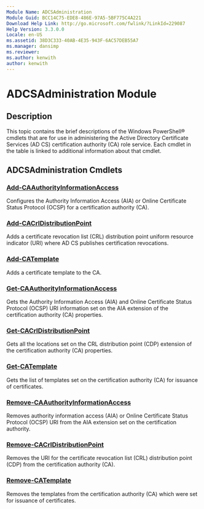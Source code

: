 ```yaml
---
Module Name: ADCSAdministration
Module Guid: BCC14C75-EDE8-486E-97A5-5BF775C4A221
Download Help Link: http://go.microsoft.com/fwlink/?LinkId=229087
Help Version: 3.3.0.0
Locale: en-US
ms.assetid: 38D3C333-40AB-4E35-943F-6AC57DEB55A7
ms.manager: dansimp
ms.reviewer:
ms.author: kenwith
author: kenwith
---
```


# ADCSAdministration Module
## Description
This topic contains the brief descriptions of the Windows PowerShell® cmdlets that are for use in administering the Active Directory Certificate Services (AD CS) certification authority (CA) role service. Each cmdlet in the table is linked to additional information about that cmdlet.

## ADCSAdministration Cmdlets
### [Add-CAAuthorityInformationAccess](./Add-CAAuthorityInformationAccess.md)
Configures the Authority Information Access (AIA) or Online Certificate Status Protocol (OCSP) for a certification authority (CA).

### [Add-CACrlDistributionPoint](./Add-CACrlDistributionPoint.md)
Adds a certificate revocation list (CRL) distribution point uniform resource indicator (URI) where AD CS publishes certification revocations.

### [Add-CATemplate](./Add-CATemplate.md)
Adds a certificate template to the CA.

### [Get-CAAuthorityInformationAccess](./Get-CAAuthorityInformationAccess.md)
Gets the Authority Information Access (AIA) and Online Certificate Status Protocol (OCSP) URI information set on the AIA extension of the certification authority (CA) properties.

### [Get-CACrlDistributionPoint](./Get-CACrlDistributionPoint.md)
Gets all the locations set on the CRL distribution point (CDP) extension of the certification authority (CA) properties.

### [Get-CATemplate](./Get-CATemplate.md)
Gets the list of templates set on the certification authority (CA) for issuance of certificates.

### [Remove-CAAuthorityInformationAccess](./Remove-CAAuthorityInformationAccess.md)
Removes authority information access (AIA) or Online Certificate Status Protocol (OCSP) URI from the AIA extension set on the certification authority.

### [Remove-CACrlDistributionPoint](./Remove-CACrlDistributionPoint.md)
Removes the URI for the certificate revocation list (CRL) distribution point (CDP) from the certification authority (CA).

### [Remove-CATemplate](./Remove-CATemplate.md)
Removes the templates from the certification authority (CA) which were set for issuance of certificates.

